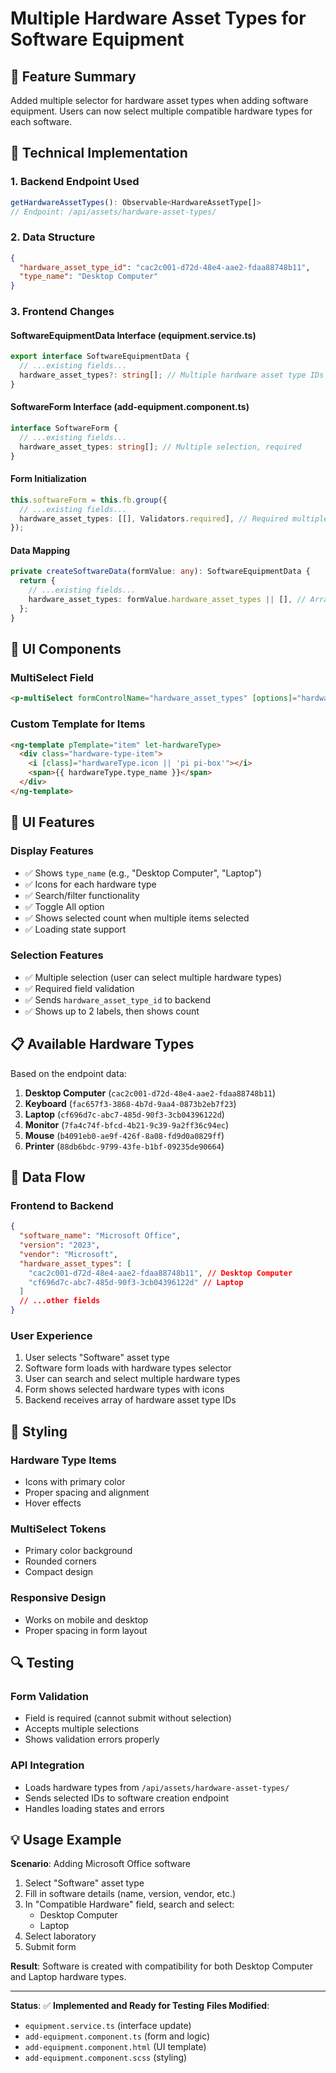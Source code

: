 # Multiple Hardware Asset Types for Software Equipment

## 🎯 Feature Summary

Added multiple selector for hardware asset types when adding software equipment. Users can now select multiple compatible hardware types for each software.

## 🔧 Technical Implementation

### 1. **Backend Endpoint Used**

```typescript
getHardwareAssetTypes(): Observable<HardwareAssetType[]>
// Endpoint: /api/assets/hardware-asset-types/
```

### 2. **Data Structure**

```json
{
  "hardware_asset_type_id": "cac2c001-d72d-48e4-aae2-fdaa88748b11",
  "type_name": "Desktop Computer"
}
```

### 3. **Frontend Changes**

#### **SoftwareEquipmentData Interface (equipment.service.ts)**

```typescript
export interface SoftwareEquipmentData {
  // ...existing fields...
  hardware_asset_types?: string[]; // Multiple hardware asset type IDs
}
```

#### **SoftwareForm Interface (add-equipment.component.ts)**

```typescript
interface SoftwareForm {
  // ...existing fields...
  hardware_asset_types: string[]; // Multiple selection, required
}
```

#### **Form Initialization**

```typescript
this.softwareForm = this.fb.group({
  // ...existing fields...
  hardware_asset_types: [[], Validators.required], // Required multiple selection
});
```

#### **Data Mapping**

```typescript
private createSoftwareData(formValue: any): SoftwareEquipmentData {
  return {
    // ...existing fields...
    hardware_asset_types: formValue.hardware_asset_types || [], // Array of IDs
  };
}
```

## 🎨 UI Components

### **MultiSelect Field**

```html
<p-multiSelect formControlName="hardware_asset_types" [options]="hardwareTypes" optionLabel="type_name" optionValue="hardware_asset_type_id" placeholder="Select compatible hardware types" [loading]="loadingHardwareTypes" [showToggleAll]="true" [filter]="true" filterBy="type_name" [maxSelectedLabels]="2" selectedItemsLabel="{0} hardware types selected"></p-multiSelect>
```

### **Custom Template for Items**

```html
<ng-template pTemplate="item" let-hardwareType>
  <div class="hardware-type-item">
    <i [class]="hardwareType.icon || 'pi pi-box'"></i>
    <span>{{ hardwareType.type_name }}</span>
  </div>
</ng-template>
```

## 🎨 UI Features

### **Display Features**

- ✅ Shows `type_name` (e.g., "Desktop Computer", "Laptop")
- ✅ Icons for each hardware type
- ✅ Search/filter functionality
- ✅ Toggle All option
- ✅ Shows selected count when multiple items selected
- ✅ Loading state support

### **Selection Features**

- ✅ Multiple selection (user can select multiple hardware types)
- ✅ Required field validation
- ✅ Sends `hardware_asset_type_id` to backend
- ✅ Shows up to 2 labels, then shows count

## 📋 Available Hardware Types

Based on the endpoint data:

1. **Desktop Computer** (`cac2c001-d72d-48e4-aae2-fdaa88748b11`)
2. **Keyboard** (`fac657f3-3868-4b7d-9aa4-0873b2eb7f23`)
3. **Laptop** (`cf696d7c-abc7-485d-90f3-3cb04396122d`)
4. **Monitor** (`7fa4c74f-bfcd-4b21-9c39-9a2ff36c94ec`)
5. **Mouse** (`b4091eb0-ae9f-426f-8a08-fd9d0a0829ff`)
6. **Printer** (`88db6bdc-9799-43fe-b1bf-09235de90664`)

## 💾 Data Flow

### **Frontend to Backend**

```json
{
  "software_name": "Microsoft Office",
  "version": "2023",
  "vendor": "Microsoft",
  "hardware_asset_types": [
    "cac2c001-d72d-48e4-aae2-fdaa88748b11", // Desktop Computer
    "cf696d7c-abc7-485d-90f3-3cb04396122d" // Laptop
  ]
  // ...other fields
}
```

### **User Experience**

1. User selects "Software" asset type
2. Software form loads with hardware types selector
3. User can search and select multiple hardware types
4. Form shows selected hardware types with icons
5. Backend receives array of hardware asset type IDs

## 🎨 Styling

### **Hardware Type Items**

- Icons with primary color
- Proper spacing and alignment
- Hover effects

### **MultiSelect Tokens**

- Primary color background
- Rounded corners
- Compact design

### **Responsive Design**

- Works on mobile and desktop
- Proper spacing in form layout

## 🔍 Testing

### **Form Validation**

- Field is required (cannot submit without selection)
- Accepts multiple selections
- Shows validation errors properly

### **API Integration**

- Loads hardware types from `/api/assets/hardware-asset-types/`
- Sends selected IDs to software creation endpoint
- Handles loading states and errors

## 💡 Usage Example

**Scenario**: Adding Microsoft Office software

1. Select "Software" asset type
2. Fill in software details (name, version, vendor, etc.)
3. In "Compatible Hardware" field, search and select:
   - Desktop Computer
   - Laptop
4. Select laboratory
5. Submit form

**Result**: Software is created with compatibility for both Desktop Computer and Laptop hardware types.

---

**Status**: ✅ **Implemented and Ready for Testing**
**Files Modified**:

- `equipment.service.ts` (interface update)
- `add-equipment.component.ts` (form and logic)
- `add-equipment.component.html` (UI template)
- `add-equipment.component.scss` (styling)
